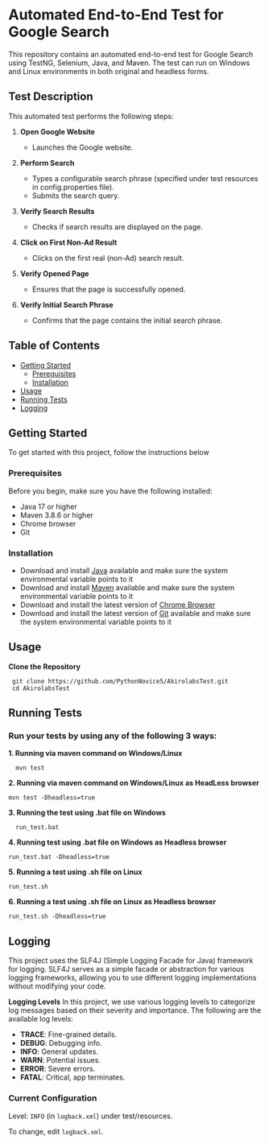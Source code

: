 # Automated End-to-End Test for Google Search

This repository contains an automated end-to-end test for Google Search using TestNG, Selenium, Java, and Maven. The test can run on Windows and Linux environments in both original and headless forms.

## Test Description

This automated test performs the following steps:

1. **Open Google Website**
   - Launches the Google website.

2. **Perform Search**
   - Types a configurable search phrase (specified under test resources in config.properties file).
   - Submits the search query.

3. **Verify Search Results**
   - Checks if search results are displayed on the page.

4. **Click on First Non-Ad Result**
   - Clicks on the first real (non-Ad) search result.

5. **Verify Opened Page**
   - Ensures that the page is successfully opened.

6. **Verify Initial Search Phrase**
   - Confirms that the page contains the initial search phrase.

## Table of Contents

- [Getting Started](#getting-started)
  - [Prerequisites](#prerequisites)
  - [Installation](#installation)
- [Usage](#usage)
- [Running Tests](#running-tests)
- [Logging](#logging)


## Getting Started

To get started with this project, follow the instructions below

### Prerequisites

Before you begin, make sure you have the following installed:

- Java 17 or higher
- Maven 3.8.6 or higher
- Chrome browser
- Git

### Installation
- Download and install [Java](https://www.java.com/download/ie_manual.jsp) available and make sure the system environmental variable points to it
- Download and install [Maven](https://maven.apache.org/download.cgi) available and make sure the system environmental variable points to it
- Download and install the latest version of [Chrome Browser](https://www.googleadservices.com/pagead/aclk?sa=L&ai=DChcSEwjug5KTpNeBAxUUp9UKHVE8BnQYABAAGgJ3cw&ase=2&gclid=Cj0KCQjw1OmoBhDXARIsAAAYGSHujsSoTwk0H1G7RgC-1Pt3qm6gKJ5Kq07F8MZ9crllSjTjT6n--GMaAiCoEALw_wcB&ei=e6waZYeqK46Fxc8P6JCxmAE&ohost=www.google.com&cid=CAESV-D2_-jWE4O2wHQzNOFVTiBHSdK3zxPb9VpJaB9TTTT0T-UU1wLVcYhH7kAx_vYPoWrWIsXMohwDB20guWl4a2rdIllyOs6d_u2VxSxRDhyggFpbHO02ww&sig=AOD64_3zvyT3UcU2AemBlSRNSMyyog_BNQ&q&sqi=2&nis=4&adurl&ved=2ahUKEwjH04qTpNeBAxWOQvEDHWhIDBMQ0Qx6BAgNEAE)
- Download and install the latest version of [Git](https://git-scm.com/downloads) available and make sure the system environmental variable points to it

## Usage

**Clone the Repository** 
   ```
    git clone https://github.com/PythonNovice5/AkirolabsTest.git
    cd AkirolabsTest
  ```
## Running Tests

### Run your tests by using any of the following 3 ways:

  **1. Running via maven command on Windows/Linux** 
  
  ```  mvn test```

  **2. Running via maven command on Windows/Linux as HeadLess browser**
  
  ```mvn test -Dheadless=true```
  
  **3. Running the test using .bat file on Windows**

 ```  run_test.bat```

 **4. Running test using .bat file on Windows as Headless browser**
 
 ```run_test.bat -Dheadless=true```

 **5. Running a test using .sh file on Linux**

 ``` run_test.sh ```

 **6. Running a test using .sh file on Linux as Headless browser**
 
 ``` run_test.sh -Dheadless=true ```  

## Logging

This project uses the SLF4J (Simple Logging Facade for Java) framework for logging. SLF4J serves as a simple facade or abstraction for various logging frameworks, allowing you to use different logging implementations without modifying your code.

  **Logging Levels**
  In this project, we use various logging levels to categorize log messages based on their severity and importance. The following are the available log levels:

  - **TRACE**: Fine-grained details.
- **DEBUG**: Debugging info.
- **INFO**: General updates.
- **WARN**: Potential issues.
- **ERROR**: Severe errors.
- **FATAL**: Critical, app terminates.

### Current Configuration

Level: `INFO` (in `logback.xml`) under test/resources.

To change, edit `logback.xml`.


  

